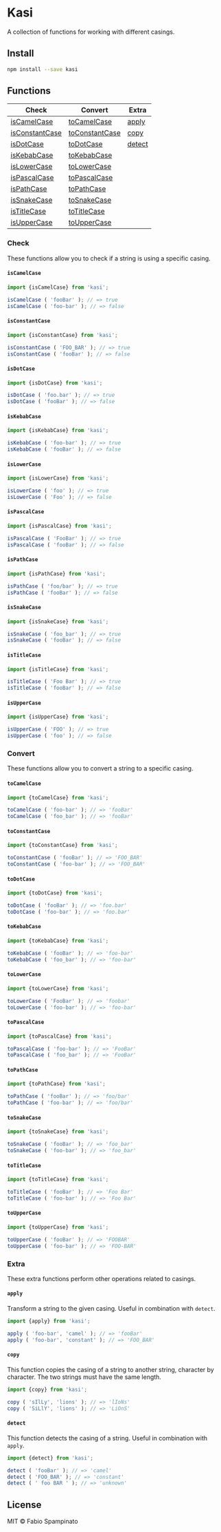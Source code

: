 # Kasi

A collection of functions for working with different casings.

## Install

```sh
npm install --save kasi
```

## Functions

| Check                             | Convert                           | Extra             |
| --------------------------------- | --------------------------------- | ----------------- |
| [isCamelCase](#iscamelcase)       | [toCamelCase](#tocamelcase)       | [apply](#apply)   |
| [isConstantCase](#isconstantcase) | [toConstantCase](#toconstantcase) | [copy](#copy)     |
| [isDotCase](#isdotcase)           | [toDotCase](#todotcase)           | [detect](#detect) |
| [isKebabCase](#iskebabcase)       | [toKebabCase](#tokebabcase)       |                   |
| [isLowerCase](#islowercase)       | [toLowerCase](#tolowercase)       |                   |
| [isPascalCase](#ispascalcase)     | [toPascalCase](#topascalcase)     |                   |
| [isPathCase](#ispathcase)         | [toPathCase](#topathcase)         |                   |
| [isSnakeCase](#issnakecase)       | [toSnakeCase](#tosnakecase)       |                   |
| [isTitleCase](#istitlecase)       | [toTitleCase](#totitlecase)       |                   |
| [isUpperCase](#isuppercase)       | [toUpperCase](#touppercase)       |                   |

### Check

These functions allow you to check if a string is using a specific casing.

#### `isCamelCase`

```ts
import {isCamelCase} from 'kasi';

isCamelCase ( 'fooBar' ); // => true
isCamelCase ( 'foo-bar' ); // => false
```

#### `isConstantCase`

```ts
import {isConstantCase} from 'kasi';

isConstantCase ( 'FOO_BAR' ); // => true
isConstantCase ( 'fooBar' ); // => false
```

#### `isDotCase`

```ts
import {isDotCase} from 'kasi';

isDotCase ( 'foo.bar' ); // => true
isDotCase ( 'fooBar' ); // => false
```

#### `isKebabCase`

```ts
import {isKebabCase} from 'kasi';

isKebabCase ( 'foo-bar' ); // => true
isKebabCase ( 'fooBar' ); // => false
```

#### `isLowerCase`

```ts
import {isLowerCase} from 'kasi';

isLowerCase ( 'foo' ); // => true
isLowerCase ( 'Foo' ); // => false
```

#### `isPascalCase`

```ts
import {isPascalCase} from 'kasi';

isPascalCase ( 'FooBar' ); // => true
isPascalCase ( 'fooBar' ); // => false
```

#### `isPathCase`

```ts
import {isPathCase} from 'kasi';

isPathCase ( 'foo/bar' ); // => true
isPathCase ( 'fooBar' ); // => false
```

#### `isSnakeCase`

```ts
import {isSnakeCase} from 'kasi';

isSnakeCase ( 'foo_bar' ); // => true
isSnakeCase ( 'fooBar' ); // => false
```

#### `isTitleCase`

```ts
import {isTitleCase} from 'kasi';

isTitleCase ( 'Foo Bar' ); // => true
isTitleCase ( 'fooBar' ); // => false
```

#### `isUpperCase`

```ts
import {isUpperCase} from 'kasi';

isUpperCase ( 'FOO' ); // => true
isUpperCase ( 'foo' ); // => false
```

### Convert

These functions allow you to convert a string to a specific casing.

#### `toCamelCase`

```ts
import {toCamelCase} from 'kasi';

toCamelCase ( 'foo-bar' ); // => 'fooBar'
toCamelCase ( 'foo_bar' ); // => 'fooBar'
```

#### `toConstantCase`

```ts
import {toConstantCase} from 'kasi';

toConstantCase ( 'fooBar' ); // => 'FOO_BAR'
toConstantCase ( 'foo-bar' ); // => 'FOO_BAR'
```

#### `toDotCase`

```ts
import {toDotCase} from 'kasi';

toDotCase ( 'fooBar' ); // => 'foo.bar'
toDotCase ( 'foo-bar' ); // => 'foo.bar'
```

#### `toKebabCase`

```ts
import {toKebabCase} from 'kasi';

toKebabCase ( 'fooBar' ); // => 'foo-bar'
toKebabCase ( 'foo_bar' ); // => 'foo-bar'
```

#### `toLowerCase`

```ts
import {toLowerCase} from 'kasi';

toLowerCase ( 'FooBar' ); // => 'foobar'
toLowerCase ( 'foo-bar' ); // => 'foo-bar'
```

#### `toPascalCase`

```ts
import {toPascalCase} from 'kasi';

toPascalCase ( 'foo-bar' ); // => 'FooBar'
toPascalCase ( 'foo_bar' ); // => 'FooBar'
```

#### `toPathCase`

```ts
import {toPathCase} from 'kasi';

toPathCase ( 'fooBar' ); // => 'foo/bar'
toPathCase ( 'foo-bar' ); // => 'foo/bar'
```

#### `toSnakeCase`

```ts
import {toSnakeCase} from 'kasi';

toSnakeCase ( 'fooBar' ); // => 'foo_bar'
toSnakeCase ( 'foo-bar' ); // => 'foo_bar'
```

#### `toTitleCase`

```ts
import {toTitleCase} from 'kasi';

toTitleCase ( 'fooBar' ); // => 'Foo Bar'
toTitleCase ( 'foo-bar' ); // => 'Foo Bar'
```

#### `toUpperCase`

```ts
import {toUpperCase} from 'kasi';

toUpperCase ( 'fooBar' ); // => 'FOOBAR'
toUpperCase ( 'foo-bar' ); // => 'FOO-BAR'
```

### Extra

These extra functions perform other operations related to casings.

#### `apply`

Transform a string to the given casing. Useful in combination with `detect`.

```ts
import {apply} from 'kasi';

apply ( 'foo-bar', 'camel' ); // => 'fooBar'
apply ( 'foo-bar', 'constant' ); // => 'FOO_BAR'
```

#### `copy`

This function copies the casing of a string to another string, character by character. The two strings must have the same length.

```ts
import {copy} from 'kasi';

copy ( 'sIlLy', 'lions' ); // => 'lIoNs'
copy ( 'SiLlY', 'lions' ); // => 'LiOnS'
```

#### `detect`

This function detects the casing of a string. Useful in combination with `apply`.

```ts
import {detect} from 'kasi';

detect ( 'fooBar' ); // => 'camel'
detect ( 'FOO_BAR' ); // => 'constant'
detect ( ' foo BAR ' ); // => 'unknown'
```

## License

MIT © Fabio Spampinato
